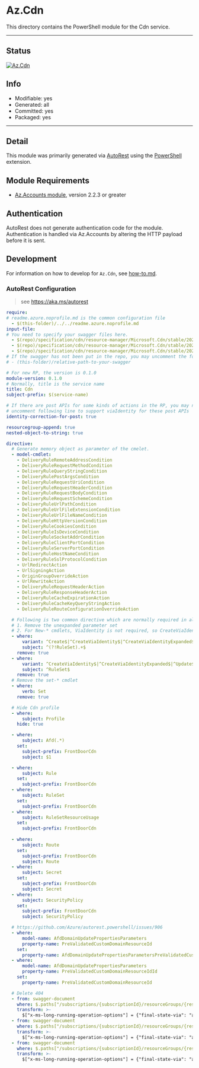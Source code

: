 <!-- region Generated -->
# Az.Cdn
This directory contains the PowerShell module for the Cdn service.

---
## Status
[![Az.Cdn](https://img.shields.io/powershellgallery/v/Az.Cdn.svg?style=flat-square&label=Az.Cdn "Az.Cdn")](https://www.powershellgallery.com/packages/Az.Cdn/)

## Info
- Modifiable: yes
- Generated: all
- Committed: yes
- Packaged: yes

---
## Detail
This module was primarily generated via [AutoRest](https://github.com/Azure/autorest) using the [PowerShell](https://github.com/Azure/autorest.powershell) extension.

## Module Requirements
- [Az.Accounts module](https://www.powershellgallery.com/packages/Az.Accounts/), version 2.2.3 or greater

## Authentication
AutoRest does not generate authentication code for the module. Authentication is handled via Az.Accounts by altering the HTTP payload before it is sent.

## Development
For information on how to develop for `Az.Cdn`, see [how-to.md](how-to.md).
<!-- endregion -->

### AutoRest Configuration
> see https://aka.ms/autorest

``` yaml
require:
# readme.azure.noprofile.md is the common configuration file
  - $(this-folder)/../../readme.azure.noprofile.md
input-file:
# You need to specify your swagger files here.
  - $(repo)/specification/cdn/resource-manager/Microsoft.Cdn/stable/2021-06-01/afdx.json
  - $(repo)/specification/cdn/resource-manager/Microsoft.Cdn/stable/2021-06-01/cdn.json
  - $(repo)/specification/cdn/resource-manager/Microsoft.Cdn/stable/2021-06-01/cdnwebapplicationfirewall.json
# If the swagger has not been put in the repo, you may uncomment the following line and refer to it locally
# - (this-folder)/relative-path-to-your-swagger 

# For new RP, the version is 0.1.0
module-version: 0.1.0
# Normally, title is the service name
title: Cdn
subject-prefix: $(service-name)

# If there are post APIs for some kinds of actions in the RP, you may need to 
# uncomment following line to support viaIdentity for these post APIs
identity-correction-for-post: true

resourcegroup-append: true
nested-object-to-string: true

directive:
  # Generate memory object as parameter of the cmelet.
  - model-cmdlet:
    - DeliveryRuleRemoteAddressCondition
    - DeliveryRuleRequestMethodCondition
    - DeliveryRuleQueryStringCondition
    - DeliveryRulePostArgsCondition
    - DeliveryRuleRequestUriCondition
    - DeliveryRuleRequestHeaderCondition
    - DeliveryRuleRequestBodyCondition
    - DeliveryRuleRequestSchemeCondition
    - DeliveryRuleUrlPathCondition
    - DeliveryRuleUrlFileExtensionCondition
    - DeliveryRuleUrlFileNameCondition
    - DeliveryRuleHttpVersionCondition
    - DeliveryRuleCookiesCondition
    - DeliveryRuleIsDeviceCondition
    - DeliveryRuleSocketAddrCondition
    - DeliveryRuleClientPortCondition
    - DeliveryRuleServerPortCondition
    - DeliveryRuleHostNameCondition
    - DeliveryRuleSslProtocolCondition
    - UrlRedirectAction
    - UrlSigningAction
    - OriginGroupOverrideAction
    - UrlRewriteAction
    - DeliveryRuleRequestHeaderAction
    - DeliveryRuleResponseHeaderAction
    - DeliveryRuleCacheExpirationAction
    - DeliveryRuleCacheKeyQueryStringAction
    - DeliveryRuleRouteConfigurationOverrideAction

  # Following is two common directive which are normally required in all the RPs
  # 1. Remove the unexpanded parameter set
  # 2. For New-* cmdlets, ViaIdentity is not required, so CreateViaIdentityExpanded is removed as well
  - where:
      variant: ^Create$|^CreateViaIdentity$|^CreateViaIdentityExpanded$|^Update$|^UpdateViaIdentity$
      subject: ^(?!RuleSet).+$
    remove: true
  - where:
      variant: ^CreateViaIdentity$|^CreateViaIdentityExpanded$|^Update$|^UpdateViaIdentity$
      subject: ^RuleSet$
    remove: true
  # Remove the set-* cmdlet
  - where:
      verb: Set
    remove: true

  # Hide Cdn profile
  - where:
      subject: Profile
    hide: true

  - where:
      subject: Afd(.*)
    set:
      subject-prefix: FrontDoorCdn
      subject: $1

  - where:
      subject: Rule
    set:
      subject-prefix: FrontDoorCdn  
  - where:
      subject: RuleSet
    set:
      subject-prefix: FrontDoorCdn
  - where:
      subject: RuleSetResourceUsage
    set:
      subject-prefix: FrontDoorCdn
    
  - where:
      subject: Route
    set:
      subject-prefix: FrontDoorCdn
      subject: Route
  - where:
      subject: Secret
    set:
      subject-prefix: FrontDoorCdn
      subject: Secret   
  - where:
      subject: SecurityPolicy
    set:
      subject-prefix: FrontDoorCdn
      subject: SecurityPolicy   

  # https://github.com/Azure/autorest.powershell/issues/906
  - where:
      model-name: AfdDomainUpdatePropertiesParameters
      property-name: PreValidatedCustomDomainResourceId
    set:
      property-name: AfdDomainUpdatePropertiesParametersPreValidatedCustomDomainResourceId
  - where:
      model-name: AfdDomainUpdatePropertiesParameters
      property-name: PreValidatedCustomDomainResourceIdId
    set:
      property-name: PreValidatedCustomDomainResourceId

  # Delete 404
  - from: swagger-document
    where: $.paths["/subscriptions/{subscriptionId}/resourceGroups/{resourceGroupName}/providers/Microsoft.Cdn/profiles/{profileName}"].delete
    transform: >-
      $["x-ms-long-running-operation-options"] = {"final-state-via": "azure-async-operation"}
  - from: swagger-document
    where: $.paths["/subscriptions/{subscriptionId}/resourceGroups/{resourceGroupName}/providers/Microsoft.Cdn/profiles/{profileName}/endpoints/{endpointName}/originGroups/{originGroupName}"].delete
    transform: >-
      $["x-ms-long-running-operation-options"] = {"final-state-via": "azure-async-operation"}
  - from: swagger-document
    where: $.paths["/subscriptions/{subscriptionId}/resourceGroups/{resourceGroupName}/providers/Microsoft.Cdn/profiles/{profileName}/endpoints/{endpointName}"].delete
    transform: >-
      $["x-ms-long-running-operation-options"] = {"final-state-via": "azure-async-operation"}
```
